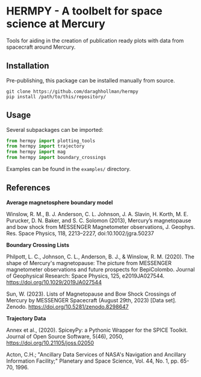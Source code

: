 # HERMPY - A toolbelt for space science at Mercury

Tools for aiding in the creation of publication ready plots with data from spacecraft around Mercury.

## Installation

Pre-publishing, this package can be installed manually from source.

```shell
git clone https://github.com/daraghhollman/hermpy
pip install /path/to/this/repository/
```

## Usage

Several subpackages can be imported:
```python
from hermpy import plotting_tools
from hermpy import trajectory
from hermpy import mag
from hermpy import boundary_crossings
```

Examples can be found in the `examples/` directory.

## References

**Average magnetosphere boundary model**

Winslow, R. M., B. J. Anderson, C. L. Johnson, J. A. Slavin, H. Korth, M. E. Purucker, D. N. Baker, and S. C. Solomon (2013), Mercury’s magnetopause and bow shock from MESSENGER Magnetometer observations, J. Geophys. Res. Space Physics, 118, 2213–2227, doi:10.1002/jgra.50237

**Boundary Crossing Lists**

Philpott, L. C., Johnson, C. L., Anderson, B. J., & Winslow, R. M. (2020). The shape of Mercury's magnetopause: The picture from MESSENGER magnetometer observations and future prospects for BepiColombo. Journal of Geophysical Research: Space Physics, 125, e2019JA027544. https://doi.org/10.1029/2019JA027544

Sun, W. (2023). Lists of Magnetopause and Bow Shock Crossings of Mercury by MESSENGER Spacecraft (August 29th, 2023) [Data set]. Zenodo. https://doi.org/10.5281/zenodo.8298647

**Trajectory Data**

Annex et al., (2020). SpiceyPy: a Pythonic Wrapper for the SPICE Toolkit. Journal of Open Source Software, 5(46), 2050, https://doi.org/10.21105/joss.02050

Acton, C.H.; "Ancillary Data Services of NASA's Navigation and Ancillary Information Facility;" Planetary and Space Science, Vol. 44, No. 1, pp. 65-70, 1996.
